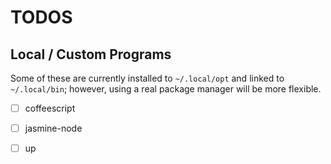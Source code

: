 # TODOS

## Local / Custom Programs

Some of these are currently installed to `~/.local/opt` and linked to `~/.local/bin`; however, using a real package manager will be more flexible.

- [ ] coffeescript
- [ ] jasmine-node
- [ ] up

